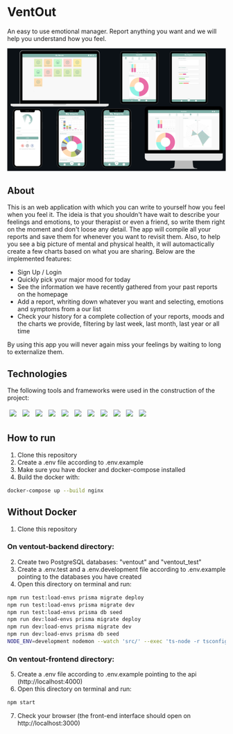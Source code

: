 # VentOut

An easy to use emotional manager. Report anything you want and we will help you understand how you feel.

<img src="/VentOut-preview.png" />

## About

This is an web application with which you can write to yourself how you feel when you feel it. The ideia is that you shouldn't have wait to describe your feelings and emotions, to your therapist or even a friend, so write them right on the moment and don't loose any detail. The app will compile all your reports and save them for whenever you want to revisit them. Also, to help you see a big picture of mental and physical health, it will automactically create a few charts based on what you are sharing. Below are the implemented features:

- Sign Up / Login
- Quickly pick your major mood for today
- See the information we have recently gathered from your past reports on the homepage
- Add a report, whriting down whatever you want and selecting, emotions and symptoms from a our list
- Check your history for a complete collection of your reports, moods and the charts we provide, filtering by last week, last month, last year or all time

By using this app you will never again miss your feelings by waiting to long to externalize them.

## Technologies
The following tools and frameworks were used in the construction of the project:<br>
<p>
  <img style='margin: 5px;' src='https://img.shields.io/badge/styled-components%20-%2320232a.svg?&style=for-the-badge&color=b8679e&logo=styled-components&logoColor=%3a3a3a'>
  <img style='margin: 5px;' src='https://img.shields.io/badge/axios%20-%2320232a.svg?&style=for-the-badge&color=informational'>
  <img style='margin: 5px;' src="https://img.shields.io/badge/react-app%20-%2320232a.svg?&style=for-the-badge&color=60ddf9&logo=react&logoColor=%2361DAFB"/>
  <img style='margin: 5px;' src="https://img.shields.io/badge/react_route%20-%2320232a.svg?&style=for-the-badge&logo=react&logoColor=%2361DAFB"/>
  <img style='margin: 5px;' src='https://img.shields.io/badge/react-icons%20-%2320232a.svg?&style=for-the-badge&color=f28dc7&logo=react-icons&logoColor=%2361DAFB'>
  <img style='margin: 5px;' src="https://img.shields.io/badge/node-JS-critical?style=for-the-badge&logo=node"/>
  <img style='margin: 5px;' src="https://img.shields.io/badge/postgre-SQL-succes?style=for-the-badge&logo=postgresql&logoColor=success"/>
  <img style='margin: 5px;' src="https://img.shields.io/badge/prisma-ORM-lightgrey?style=for-the-badge&logo=prisma&logoColor=lightgrey"/>
  <img style='margin: 5px;' src="https://img.shields.io/badge/supertest-jest-important?style=for-the-badge&logo=jest&logoColor=important"/>
  <img style='margin: 5px;' src="https://img.shields.io/badge/amazon--web--services-AWS-yellow?style=for-the-badge"/>
  <img style='margin: 5px;' src="https://img.shields.io/badge/docker-docker--compose-informational?style=for-the-badge&logo=docker&logoColor=informational"/>
</p>

## How to run

1. Clone this repository
2. Create a .env file according to .env.example
3. Make sure you have docker and docker-compose installed
4. Build the docker with:
```bash
docker-compose up --build nginx
```

## Without Docker

1. Clone this repository

### On ventout-backend directory:
2. Create two PostgreSQL databases: "ventout" and "ventout_test"
3. Create a .env.test and a .env.development file according to .env.example pointing to the databases you have created
4. Open this directory on terminal and run:
```bash
npm run test:load-envs prisma migrate deploy
npm run test:load-envs prisma migrate dev
npm run test:load-envs prisma db seed
npm run dev:load-envs prisma migrate deploy
npm run dev:load-envs prisma migrate dev
npm run dev:load-envs prisma db seed
NODE_ENV=development nodemon --watch 'src/' --exec 'ts-node -r tsconfig-paths/register ./src/server.ts' -e ts
```
### On ventout-frontend directory:
5. Create a .env file according to .env.example pointing to the api (http://localhost:4000)
6. Open this directory on terminal and run:
```bash
npm start
```
7. Check your browser (the front-end interface should open on http://localhost:3000)

